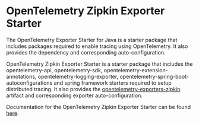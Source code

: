 # OpenTelemetry Zipkin Exporter Starter

The OpenTelemetry Exporter Starter for Java is a starter package that includes packages required to enable tracing using OpenTelemetry. It also provides the dependency and corresponding auto-configuration.

OpenTelemetry Zipkin Exporter Starter is a starter package that includes the opentelemetry-api, opentelemetry-sdk, opentelemetry-extension-annotations, opentelemetry-logging-exporter, opentelemetry-spring-boot-autoconfigurations and spring framework starters required to setup distributed tracing. It also provides the [opentelemetry-exporters-zipkin](https://github.com/open-telemetry/opentelemetry-java/tree/main/exporters/zipkin) artifact and corresponding exporter auto-configuration.

Documentation for the OpenTelemetry Zipkin Exporter Starter can be found [here](https://opentelemetry.io/docs/zero-code/java/spring-boot/#zipkin-starter).
